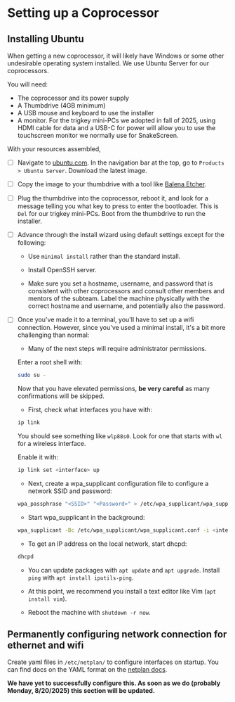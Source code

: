 # Setting up a Coprocessor

## Installing Ubuntu

When getting a new coprocessor, it will likely have Windows or some other undesirable operating system installed. We use Ubuntu Server for our coprocessors.

You will need:

- The coprocessor and its power supply
- A Thumbdrive (4GB minimum)
- A USB mouse and keyboard to use the installer
- A monitor. For the trigkey mini-PCs we adopted in fall of 2025, using HDMI cable for data and a USB-C for power will allow you to use the touchscreen monitor we normally use for SnakeScreen.

With your resources assembled,

- [ ] Navigate to [ubuntu.com](https://ubuntu.com/). In the navigation bar at the top, go to `Products > Ubuntu Server`. Download the latest image.

- [ ] Copy the image to your thumbdrive with a tool like [Balena Etcher](https://etcher.balena.io/).

- [ ] Plug the thumbdrive into the coprocessor, reboot it, and look for a message telling you what key to press to enter the bootloader. This is `Del` for our trigkey mini-PCs. Boot from the thumbdrive to run the installer.

- [ ] Advance through the install wizard using default settings except for the following:

    - Use `minimal install` rather than the standard install.

    - Install OpenSSH server.

    - Make sure you set a hostname, username, and password that is consistent with other coprocessors and consult other members and mentors of the subteam. Label the machine physically with the correct hostname and username, and potentially also the password.

- [ ] Once you've made it to a terminal, you'll have to set up a wifi connection. However, since you've used a minimal install, it's a bit more challenging than normal:

    - Many of the next steps will require administrator permissions.

    Enter a root shell with:

    ```sh
    sudo su - 
    ```

    Now that you have elevated permissions, **be very careful** as many confirmations will be skipped.

    - First, check what interfaces you have with:

    ```sh
    ip link
    ```

    You should see something like `wlp88s0`. Look for one that starts with `wl` for a wireless interface.

    Enable it with:

    ```sh
    ip link set <interface> up
    ```

    - Next, create a wpa_supplicant configuration file to configure a network SSID and password:

    ```sh
    wpa_passphrase "<SSID>" "<Password>" > /etc/wpa_supplicant/wpa_supplicant.conf
    ```

    - Start wpa_supplicant in the background:

    ```sh
    wpa_supplicant -Bc /etc/wpa_supplicant/wpa_supplicant.conf -i <interface>
    ```

    - To get an IP address on the local network, start dhcpd:

    ```sh
    dhcpd
    ```

    - You can update packages with `apt update` and `apt upgrade`. Install `ping` with `apt install iputils-ping`.

    - At this point, we recommend you install a text editor like Vim (`apt install vim`).

    - Reboot the machine with `shutdown -r now`.

## Permanently configuring network connection for ethernet and wifi

Create yaml files in `/etc/netplan/` to configure interfaces on startup. You can find docs on the YAML format on the [netplan docs](https://netplan.readthedocs.io/en/stable/netplan-yaml/).

**We have yet to successfully configure this. As soon as we do (probably Monday, 8/20/2025) this section will be updated.**